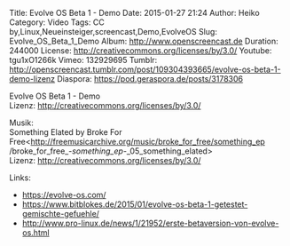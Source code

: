 Title: Evolve OS Beta 1 - Demo
Date: 2015-01-27 21:24
Author: Heiko
Category: Video
Tags: CC by,Linux,Neueinsteiger,screencast,Demo,EvolveOS
Slug: Evolve_OS_Beta_1_Demo
Album: http://www.openscreencast.de
Duration: 244000
License: http://creativecommons.org/licenses/by/3.0/
Youtube: tgu1xO1266k
Vimeo: 132929695
Tumblr: http://openscreencast.tumblr.com/post/109304393665/evolve-os-beta-1-demo-lizenz
Diaspora: https://pod.geraspora.de/posts/3178306

Evolve OS Beta 1 - Demo  
Lizenz: <http://creativecommons.org/licenses/by/3.0/>  
  
Musik:  
Something Elated by Broke For
Free<http://freemusicarchive.org/music/broke_for_free/something_ep
/broke_for_free_-_something_ep_-_05_something_elated>  
Lizenz: <http://creativecommons.org/licenses/by/3.0/>

Links:

  * <https://evolve-os.com/>
  * <https://www.bitblokes.de/2015/01/evolve-os-beta-1-getestet-gemischte-gefuehle/>
  * <http://www.pro-linux.de/news/1/21952/erste-betaversion-von-evolve-os.html>

